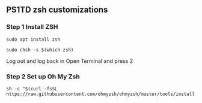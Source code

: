 ## PS1TD zsh customizations

### Step 1 Install ZSH
```
sudo apt install zsh
```
```
sudo chsh -s $(which zsh)
```
Log out and log back in
Open Terminal and press 2

### Step 2 Set up Oh My Zsh
```
sh -c "$(curl -fsSL https://raw.githubusercontent.com/ohmyzsh/ohmyzsh/master/tools/install.sh)"
```
